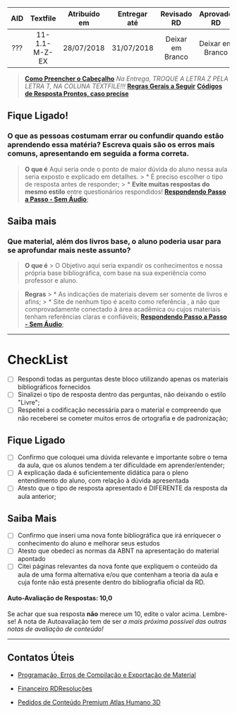 ﻿|AID|Textfile|Atribuído em|Entregar até|Revisado RD|Aprovado RD|
|:-:|:-:|:-:|:-:|:-:|:-:|
|???|11-1.1-M-Z-EX|28/07/2018|31/07/2018|Deixar em Branco|Deixar em Branco|
> [**Como Preencher o Cabeçalho**](https://home.rdresolucoes.com/passoapassoqb#preenchendo-o-cabeçalho)
> *Na Entrega, TROQUE A LETRA Z PELA LETRA T, NA COLUNA TEXTFILE!!!*
> [**Regras Gerais a Seguir**](https://home.rdresolucoes.com/regrasgeraisqb.html)
> [**Códigos de Resposta Prontos, caso precise**](https://home.rdresolucoes.com/codigosqb.html)

## Fique Ligado!
### O que as pessoas costumam errar ou confundir quando estão aprendendo essa matéria? Escreva quais são os erros mais comuns, apresentando em seguida a forma correta.
> **O que é**
	Aqui seria onde o ponto de maior dúvida do aluno nessa aula seria exposto e explicado em detalhes.
	> * É preciso escolher o tipo de resposta antes de responder;
	> * **Evite muitas respostas do mesmo estilo** entre questionários respondidos!
> [**Respondendo Passo a Passo - Sem Áudio**](https://home.rdresolucoes.com/passoapassoqb.html#respondendo-fique-ligado);

## Saiba mais
### Que material, além dos livros base, o aluno poderia usar para se aprofundar mais neste assunto?
> **O que é**
	> O Objetivo aqui seria expandir os conhecimentos e nossa própria base bibliográfica, com base na sua experiência como professor e aluno.  

>	**Regras**
	> * As indicações de materiais devem ser somente de livros e afins;
	> * Site de nenhum tipo é aceito como referência , a não que comprovadamente  conectado à área acadêmica ou cujos materiais tenham referências claras e confiáveis;
> [**Respondendo Passo a Passo - Sem Áudio**](https://home.rdresolucoes.com/passoapassoqb.html#respondendo-saiba-mais);

---
# CheckList
 - [ ] Respondi todas as perguntas deste bloco utilizando apenas os materiais bibliográficos fornecidos
 - [ ] Sinalizei o tipo de resposta dentro das perguntas, não deixando o estilo "Livre";
 - [ ] Respeitei a codificação necessária para o material e compreendo que não receberei se cometer muitos erros de ortografia e de padronização;
## Fique Ligado
 - [ ] Confirmo que coloquei uma dúvida relevante e importante sobre o tema da aula, que os alunos tendem a ter dificuldade em aprender/entender;
 - [ ] A explicação dada é suficientemente didática para o pleno entendimento do aluno, com relação à dúvida apresentada
 - [ ] Atesto que o tipo de resposta apresentado é DIFERENTE da resposta da aula anterior;
## Saiba Mais
 - [ ] Confirmo que inseri uma nova fonte bibliográfica que irá enriquecer o conhecimento do aluno e melhorar seus estudos
 - [ ] Atesto que obedeci as normas da ABNT na apresentação do material apontado
 - [ ] Citei páginas relevantes da nova fonte que expliquem o conteúdo da aula de uma forma alternativa e/ou que contenham a teoria da aula e cuja fonte não está presente dentro do bibliografia oficial da RD.

#### Auto-Avaliação de Respostas: 10,0
Se achar que sua resposta **não** merece um 10, edite o valor acima. Lembre-se! A nota de Autoavaliação tem de ser _a mais próxima possível das outras notas de avaliação de conteúdo!_

---
## Contatos Úteis
* [Programação, Erros de Compilação e Exportação de Material](mailto:HelpDeskTI@rdresolucoes.com)

* [Financeiro RDResoluções](mailto:financeiro@rdresolucoes.com)

* [Pedidos de Conteúdo Premium Atlas Humano 3D](mailto:imagens@rdresolucoes.com)
